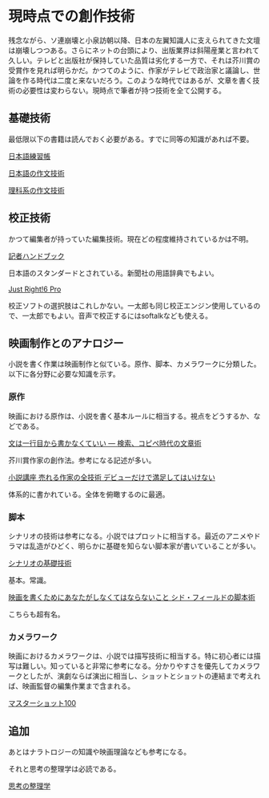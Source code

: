 # 現時点での創作技術

残念ながら、ソ連崩壊と小泉訪朝以降、日本の左翼知識人に支えられてきた文壇は崩壊しつつある。さらにネットの台頭により、出版業界は斜陽産業と言われて久しい。テレビと出版社が保持していた品質は劣化する一方で、それは芥川賞の受賞作を見れば明らかだ。かつてのように、作家がテレビで政治家と議論し、世論を作る時代は二度と来ないだろう。このような時代ではあるが、文章を書く技術の必要性は変わらない。現時点で筆者が持つ技術を全て公開する。

## 基礎技術

最低限以下の書籍は読んでおく必要がある。すでに同等の知識があれば不要。

[日本語練習帳](https://www.amazon.co.jp/%E6%97%A5%E6%9C%AC%E8%AA%9E%E7%B7%B4%E7%BF%92%E5%B8%B3-%E5%B2%A9%E6%B3%A2%E6%96%B0%E6%9B%B8-%E5%A4%A7%E9%87%8E-%E6%99%8B/dp/4004305969)

[日本語の作文技術](https://www.amazon.co.jp/%E3%80%90%E6%96%B0%E7%89%88%E3%80%91%E6%97%A5%E6%9C%AC%E8%AA%9E%E3%81%AE%E4%BD%9C%E6%96%87%E6%8A%80%E8%A1%93-%E6%9C%9D%E6%97%A5%E6%96%87%E5%BA%AB-%E6%9C%AC%E5%A4%9A%E5%8B%9D%E4%B8%80/dp/4022618450/ref=sr_1_1?__mk_ja_JP=%E3%82%AB%E3%82%BF%E3%82%AB%E3%83%8A&keywords=%E6%97%A5%E6%9C%AC%E8%AA%9E%E3%81%AE%E4%BD%9C%E6%96%87%E6%8A%80%E8%A1%93&qid=1570243610&s=books&sr=1-1)

[理科系の作文技術](https://www.amazon.co.jp/%E7%90%86%E7%A7%91%E7%B3%BB%E3%81%AE%E4%BD%9C%E6%96%87%E6%8A%80%E8%A1%93-%E4%B8%AD%E5%85%AC%E6%96%B0%E6%9B%B8-624-%E6%9C%A8%E4%B8%8B-%E6%98%AF%E9%9B%84/dp/4121006240/ref=pd_bxgy_14_img_3/355-9370374-2595248?_encoding=UTF8&pd_rd_i=4121006240&pd_rd_r=f13e1530-3ea6-4e87-a044-eade001a7a89&pd_rd_w=iI0w7&pd_rd_wg=DfGyY&pf_rd_p=e1d64852-a4db-4f50-95af-f6bb1415e9c1&pf_rd_r=5G1ZZ16S4Z2QZ6RXGQDV&psc=1&refRID=5G1ZZ16S4Z2QZ6RXGQDV)

## 校正技術

かつて編集者が持っていた編集技術。現在どの程度維持されているかは不明。

[記者ハンドブック](https://www.amazon.co.jp/%E8%A8%98%E8%80%85%E3%83%8F%E3%83%B3%E3%83%89%E3%83%96%E3%83%83%E3%82%AF-%E7%AC%AC13%E7%89%88-%E6%96%B0%E8%81%9E%E7%94%A8%E5%AD%97%E7%94%A8%E8%AA%9E%E9%9B%86-%E4%B8%80%E8%88%AC%E7%A4%BE%E5%9B%A3%E6%B3%95%E4%BA%BA%E5%85%B1%E5%90%8C%E9%80%9A%E4%BF%A1%E7%A4%BE/dp/4764106876/ref=sr_1_1?__mk_ja_JP=%E3%82%AB%E3%82%BF%E3%82%AB%E3%83%8A&keywords=%E8%A8%98%E8%80%85%E3%83%8F%E3%83%B3%E3%83%89%E3%83%96%E3%83%83%E3%82%AF&qid=1570243826&s=books&sr=1-1)

日本語のスタンダードとされている。新聞社の用語辞典でもよい。

[Just Right!6 Pro](https://www.justsystems.com/jp/products/justright/)

校正ソフトの選択肢はこれしかない。一太郎も同じ校正エンジン使用しているので、一太郎でもよい。音声で校正するにはsoftalkなども使える。

## 映画制作とのアナロジー

小説を書く作業は映画制作と似ている。原作、脚本、カメラワークに分類した。以下に各分野に必要な知識を示す。

### 原作

映画における原作は、小説を書く基本ルールに相当する。視点をどうするか、などである。

[文は一行目から書かなくていい ― 検索、コピペ時代の文章術](https://www.amazon.co.jp/%E6%96%87%E3%81%AF%E4%B8%80%E8%A1%8C%E7%9B%AE%E3%81%8B%E3%82%89%E6%9B%B8%E3%81%8B%E3%81%AA%E3%81%8F%E3%81%A6%E3%81%84%E3%81%84-%E2%80%95-%E6%A4%9C%E7%B4%A2%E3%80%81%E3%82%B3%E3%83%94%E3%83%9A%E6%99%82%E4%BB%A3%E3%81%AE%E6%96%87%E7%AB%A0%E8%A1%93-%E8%97%A4%E5%8E%9F-%E6%99%BA%E7%BE%8E-ebook/dp/B00CWSFCV0/ref=sr_1_1?__mk_ja_JP=%E3%82%AB%E3%82%BF%E3%82%AB%E3%83%8A&keywords=%E6%96%87%E3%81%AF%E4%B8%80%E8%A1%8C%E7%9B%AE%E3%81%8B%E3%82%89&qid=1570244568&s=books&sr=1-1)

芥川賞作家の創作法。参考になる記述が多い。

[小説講座 売れる作家の全技術 デビューだけで満足してはいけない](https://www.amazon.co.jp/%E5%B0%8F%E8%AA%AC%E8%AC%9B%E5%BA%A7-%E5%A3%B2%E3%82%8C%E3%82%8B%E4%BD%9C%E5%AE%B6%E3%81%AE%E5%85%A8%E6%8A%80%E8%A1%93-%E3%83%87%E3%83%93%E3%83%A5%E3%83%BC%E3%81%A0%E3%81%91%E3%81%A7%E6%BA%80%E8%B6%B3%E3%81%97%E3%81%A6%E3%81%AF%E3%81%84%E3%81%91%E3%81%AA%E3%81%84-%E5%A4%A7%E6%B2%A2-%E5%9C%A8%E6%98%8C/dp/4041102529/ref=sr_1_2?__mk_ja_JP=%E3%82%AB%E3%82%BF%E3%82%AB%E3%83%8A&keywords=%E5%A3%B2%E3%82%8C%E3%82%8B%E4%BD%9C%E5%AE%B6%E3%81%AE%E5%85%A8%E6%8A%80%E8%A1%93&qid=1570244672&s=books&sr=1-2)

体系的に書かれている。全体を俯瞰するのに最適。

### 脚本

シナリオの技術は参考になる。小説ではプロットに相当する。最近のアニメやドラマは乱造がひどく、明らかに基礎を知らない脚本家が書いていることが多い。

[シナリオの基礎技術](https://www.amazon.co.jp/%E3%82%B7%E3%83%8A%E3%83%AA%E3%82%AA%E3%81%AE%E5%9F%BA%E7%A4%8E%E6%8A%80%E8%A1%93-%E6%96%B0%E4%BA%95-%E4%B8%80/dp/4804801758/ref=sr_1_1?__mk_ja_JP=%E3%82%AB%E3%82%BF%E3%82%AB%E3%83%8A&keywords=%E3%82%B7%E3%83%8A%E3%83%AA%E3%82%AA%E3%81%AE%E5%9F%BA%E7%A4%8E%E6%8A%80%E8%A1%93&qid=1570244741&s=books&sr=1-1)

基本。常識。

[映画を書くためにあなたがしなくてはならないこと シド・フィールドの脚本術](https://www.amazon.co.jp/%E6%98%A0%E7%94%BB%E3%82%92%E6%9B%B8%E3%81%8F%E3%81%9F%E3%82%81%E3%81%AB%E3%81%82%E3%81%AA%E3%81%9F%E3%81%8C%E3%81%97%E3%81%AA%E3%81%8F%E3%81%A6%E3%81%AF%E3%81%AA%E3%82%89%E3%81%AA%E3%81%84%E3%81%93%E3%81%A8-%E3%82%B7%E3%83%89%E3%83%BB%E3%83%95%E3%82%A3%E3%83%BC%E3%83%AB%E3%83%89%E3%81%AE%E8%84%9A%E6%9C%AC%E8%A1%93-%E3%82%B7%E3%83%89%E3%83%BB%E3%83%95%E3%82%A3%E3%83%BC%E3%83%AB%E3%83%89/dp/4845909278/ref=sr_1_2?__mk_ja_JP=%E3%82%AB%E3%82%BF%E3%82%AB%E3%83%8A&keywords=%E3%82%B7%E3%83%89%E3%83%BB%E3%83%95%E3%82%A3%E3%83%BC%E3%83%AB%E3%83%89%E3%81%AE%E6%9C%AC&qid=1570244791&s=books&sr=1-2)

こちらも超有名。

### カメラワーク

映画におけるカメラワークは、小説では描写技術に相当する。特に初心者には描写は難しい。知っていると非常に参考になる。分かりやすさを優先してカメラワークとしたが、演劇ならば演出に相当し、ショットとショットの連結まで考えれば、映画監督の編集作業まで含まれる。

[マスターショット100](https://www.amazon.co.jp/%E3%83%9E%E3%82%B9%E3%82%BF%E3%83%BC%E3%82%B7%E3%83%A7%E3%83%83%E3%83%88100-%E4%BD%8E%E4%BA%88%E7%AE%97%E6%98%A0%E7%94%BB%E3%82%92%E5%A4%A7%E4%BD%9C%E3%81%AB%E5%A4%89%E3%81%88%E3%82%8B%E6%92%AE%E5%BD%B1%E8%A1%93-%E3%82%AF%E3%83%AA%E3%82%B9%E3%83%88%E3%83%95%E3%82%A1%E3%83%BC%E3%83%BB%E3%82%B1%E3%83%B3%E3%83%AF%E3%83%BC%E3%82%B7%E3%83%BC/dp/4845911655/ref=sr_1_1?__mk_ja_JP=%E3%82%AB%E3%82%BF%E3%82%AB%E3%83%8A&keywords=%E3%83%9E%E3%82%B9%E3%82%BF%E3%83%BC%E3%82%B7%E3%83%A7%E3%83%83%E3%83%88100&qid=1570244932&s=books&sr=1-1)

## 追加

あとはナラトロジーの知識や映画理論なども参考になる。

それと思考の整理学は必読である。

[思考の整理学](https://www.amazon.co.jp/%E6%80%9D%E8%80%83%E3%81%AE%E6%95%B4%E7%90%86%E5%AD%A6-%E3%81%A1%E3%81%8F%E3%81%BE%E6%96%87%E5%BA%AB-%E5%A4%96%E5%B1%B1-%E6%BB%8B%E6%AF%94%E5%8F%A4/dp/4480020470)

